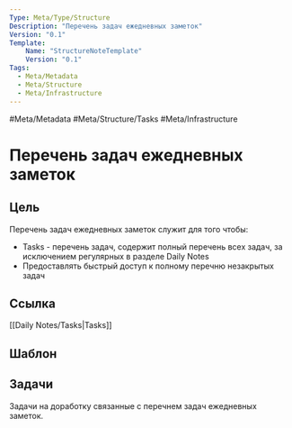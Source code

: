 ```yaml
---
Type: Meta/Type/Structure
Description: "Перечень задач ежедневных заметок"
Version: "0.1"
Template:
    Name: "StructureNoteTemplate"
    Version: "0.1"
Tags:
  - Meta/Metadata
  - Meta/Structure
  - Meta/Infrastructure
---
```

#Meta/Metadata #Meta/Structure/Tasks #Meta/Infrastructure
# Перечень задач ежедневных заметок

## Цель
Перечень задач ежедневных заметок служит для того чтобы:
- Tasks - перечень задач, содержит полный перечень всех задач, за исключением регулярных в разделе Daily Notes
- Предоставлять быстрый доступ к полному перечню незакрытых задач
## Ссылка
[[Daily Notes/Tasks|Tasks]]
## Шаблон

## Задачи
Задачи на доработку связанные с перечнем задач ежедневных заметок.
